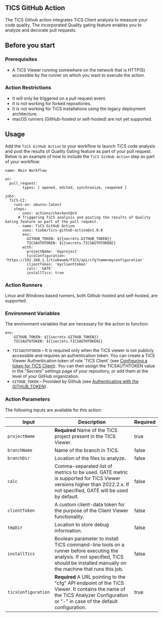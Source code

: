 ## TICS GitHub Action
The TiCS Github action integrates TiCS Client analysis to measure your code quality. The incorporated Quality gating feature enables you to analyze and decorate pull requests.

## Before you start 
### Prerequisites
- A TiCS Viewer running somewhere on the network that is HTTP(S) accessible by the runner on which you want to execute the action.

### Action Restrictions
- It will only be triggered on a pull request event.
- It is not working for forked repositories.
- It is not working for TiCS installations using the legacy deployment architecture.
- macOS runners (GitHub-hosted or self-hosted) are not yet supported.

## Usage
Add the `TiCS GitHub Action` to your workflow to launch TiCS code analysis and post the results of Quality Gating feature as part of your pull request.
Below is an example of how to include the `TiCS GitHub Action` step as part of your workflow:

```
name: Main Workflow 

on:
  pull_request: 
        types: [ opened, edited, synchronize, reopened ] 

jobs:
  TiCS-CI:
    runs-on: ubuntu-latest
    steps:
      - uses: actions/checkout@v3
      # Triggering TiCS analysis and posting the results of Quality Gating feature as part of the pull request.
      - name: TiCS GitHub Action
        uses: tiobe/tics-github-action@v1.0.0
        env: 
          GITHUB_TOKEN: ${{secrets.GITHUB_TOKEN}}
          TICSAUTHTOKEN: ${{secrets.TICSAUTHTOKEN}}
        with:
          projectName: 'myproject'
          ticsConfiguration: 'https://192.168.1.1/tiobeweb/TICS/api/cfg?name=myconfiguration'
          clientToken: 'myclienttoken'
          calc: 'GATE'
          installTics: true
```
### Action Runners
Linux and Windows based runners, both Github-hosted and self-hosted, are supported.

### Environment Variables
The environment variables that are necessary for the action to function:

```
env: 
    GITHUB_TOKEN: ${{secrets.GITHUB_TOKEN}}
    TICSAUTHTOKEN: ${{secrets.TICSAUTHTOKEN}}
```

- `TICSAUTHTOKEN` – It is required only when the TiCS viewer is not publicly accessible and requires an authentication token. You can create a TiCS Viewer Authentication token of role 'TICS Client' (see [Configuring a token for TICS Client](https://demo.tiobe.com/tiobeweb/TICS/docs/index.html#doc=admin/admin_11_viewer.html%23auth-token)). You can then assign the TICSAUTHTOKEN value in the "Secrets" settings page of your repository, or add them at the level of your GitHub organization.
- `GITHUB_TOKEN` – Provided by Github (see [Authenticating with the GITHUB_TOKEN](https://help.github.com/en/actions/automating-your-workflow-with-github-actions/authenticating-with-the-github_token)).


### Action Parameters
The following inputs are available for this action:

 |Input|Description|Required|
 |---|---|---|
 | `projectName` | **Required** Name of the TiCS project present in the TICS Viewer. |true|
 | `branchName` | Name of the branch in TiCS. | false |
 | `branchDir` | Location of the files to analyze. | false |
 | `calc` | Comma-separated list of metrics to be used. GATE metric is supported for TiCS Viewer versions higher than 2022.2.x. If not specified, GATE will be used by default. | false|
 | `clientToken` | A custom client-data token for the purpose of the Client Viewer functionality.| false |
 | `tmpDir` | Location to store debug information. | false |
 | `installTics`| Boolean parameter to install TiCS command-line tools on a runner before executing the analysis. If not specified, TiCS should be installed manually on the machine that runs this job. | false |
 | `ticsConfiguration` | **Required** A URL pointing to the "cfg" API endpoint of the TiCS Viewer. It contains the name of the TiCS Analyzer Configuration or "-" in case of the default configuration. | true |
 
